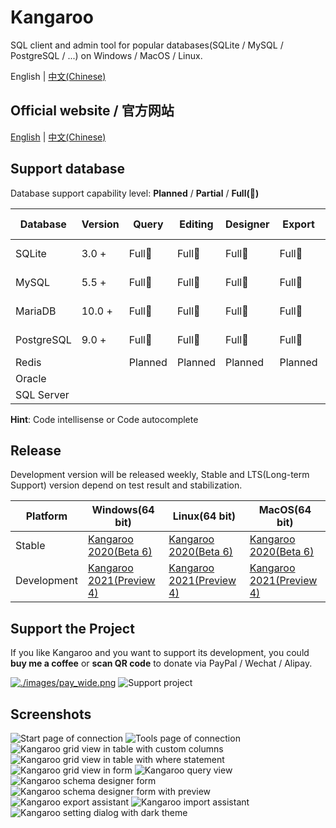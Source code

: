 # Kangaroo 
SQL client and admin tool for popular databases(SQLite / MySQL / PostgreSQL / ...) on Windows / MacOS / Linux.

English | [中文(Chinese)](./README_zh.md)

## Official website / 官方网站
[English](https://www.datatable.online) | [中文(Chinese)](https://www.datatable.online/zh/)

## Support database
Database support capability level: __Planned__ / __Partial__ / __Full(:100:)__

| Database    | Version | Query     | Editing   | Designer  | Export    | Import    | Hint      | Modeling | DB Sync |
|-------------|---------|-----------|-----------|-----------|-----------|-----------|-----------|----------|---------|
| SQLite      | 3.0 +   | Full:100: | Full:100: | Full:100: | Full:100: | Full:100: | Full:100: | in progress | Planned |
| MySQL       | 5.5 +   | Full:100: | Full:100: | Full:100: | Full:100: | Full:100: | Full:100: | in progress | Planned |
| MariaDB     | 10.0 +  | Full:100: | Full:100: | Full:100: | Full:100: | Full:100: | Full:100: | in progress | Planned |
| PostgreSQL  | 9.0 +   | Full:100: | Full:100: | Full:100: | Full:100: | Full:100: | Full:100: | in progress | Planned |
| Redis       |         | Planned   | Planned   | Planned   | Planned   | Planned   | Planned   | Planned  | Planned |
| Oracle      |         |           |           |           |           |           |           |          |         |
| SQL Server  |         |           |           |           |           |           |           |          |         |

**Hint**: Code intellisense or Code autocomplete


## Release
Development version will be released weekly, Stable and LTS(Long-term Support) version depend on test result and stabilization.

| Platform | Windows(64 bit) | Linux(64 bit)   | MacOS(64 bit)   |
|----------|-----------------|-----------------|-----------------|
| Stable | [Kangaroo 2020(Beta 6)](https://www.datatable.online/en/download/v1.0.6.201109) | [Kangaroo 2020(Beta 6)](https://www.datatable.online/en/download/v1.0.6.201109) | [Kangaroo 2020(Beta 6)](https://www.datatable.online/en/download/v1.0.6.201109) |
| Development | [Kangaroo 2021(Preview 4)](https://www.datatable.online/en/download/v1.7.1.210331) | [Kangaroo 2021(Preview 4)](https://www.datatable.online/en/download/v1.7.1.210331) | [Kangaroo 2021(Preview 4)](https://www.datatable.online/en/download/v1.7.1.210331) |


## Support the Project
If you like Kangaroo and you want to support its development, you could __buy me a coffee__ or __scan QR code__ to donate via PayPal / Wechat / Alipay.

[![./images/pay_wide.png](./images/buymeacoffee.png)](https://www.buymeacoffee.com/dbkangaroo) ![Support project](./images/pay_wide.png)

## Screenshots
![Start page of connection](./images/kangaroo-start.png)
![Tools page of connection](./images/kangaroo-tools.png)
![Kangaroo grid view in table with custom columns](./images/kangaroo-grid.png)
![Kangaroo grid view in table with where statement](./images/kangaroo-grid2.png)
![Kangaroo grid view in form](./images/kangaroo-form.png)
![Kangaroo query view](./images/kangaroo-query.png)
![Kangaroo schema designer form](./images/kangaroo-designer.png)
![Kangaroo schema designer form with preview](./images/kangaroo-designer2.png)
![Kangaroo export assistant](./images/kangaroo-export.png)
![Kangaroo import assistant](./images/kangaroo-import.png)
![Kangaroo setting dialog with dark theme](./images/kangaroo-setting.png)
